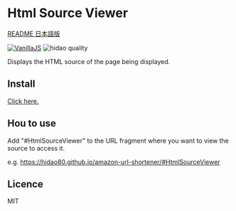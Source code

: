 # Html Source Viewer

[README 日本語版](./README_ja.md)

[![VanillaJS](https://img.shields.io/badge/Framework-VanillaJS-blue.svg)](http://vanilla-js.com/)
![hidao quality](https://img.shields.io/badge/hidao-quality-orange.svg)

Displays the HTML source of the page being displayed.

## Install
[Click here.](https://github.com/hidao80/UserScript/raw/main/HtmlSourceViewer/HtmlSourceViewer.user.js)

## Hou to use
Add "#HtmlSourceViewer" to the URL fragment where you want to view the source to access it.

e.g. https://hidao80.github.io/amazon-url-shortener/#HtmlSourceViewer
## Licence

MIT
